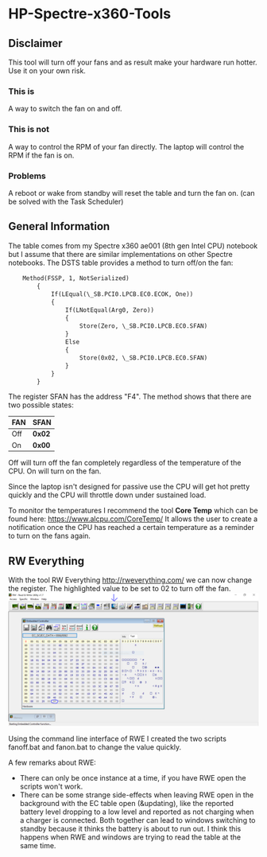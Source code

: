 # HP-Spectre-x360-Tools

## Disclaimer

This tool will turn off your fans and as result make your hardware run hotter. Use it on your own risk.

### This is 
A way to switch the fan on and off.

### This is not
A way to control the RPM of your fan directly. The laptop will control the RPM if the fan is on.

### Problems
A reboot or wake from standby will reset the table and turn the fan on. (can be solved with the Task Scheduler)

## General Information
The table comes from my Spectre x360 ae001 (8th gen Intel CPU) notebook but I assume that there are similar implementations on other Spectre notebooks.
The DSTS table provides a method to turn off/on the fan:

    	Method(FSSP, 1, NotSerialized)
			{
				If(LEqual(\_SB.PCI0.LPCB.EC0.ECOK, One))
				{
					If(LNotEqual(Arg0, Zero))
					{
						Store(Zero, \_SB.PCI0.LPCB.EC0.SFAN)
					}
					Else
					{
						Store(0x02, \_SB.PCI0.LPCB.EC0.SFAN)
					}
				}
			}
The register SFAN has the address "F4". The method shows that there are two possible states:

|FAN| SFAN |
|----|-----|
|Off| **0x02**|
|On| **0x00**|

Off will turn off the fan completely regardless of the temperature of the CPU.
On will turn on the fan. 

Since the laptop isn't designed for passive use the CPU will get hot pretty quickly and the CPU will throttle down under sustained load.

To monitor the temperatures I recommend the tool **Core Temp** which can be found here: https://www.alcpu.com/CoreTemp/
It allows the user to create a notification once the CPU has reached a certain temperature as a reminder to turn on the fans again.

## RW Everything
With the tool RW Everything http://rweverything.com/ we can now change the register. The highlighted value to be set to 02 to turn off the fan.
![RWE](https://raw.githubusercontent.com/maisi/HP-Spectre-x360-Tools/master/Screenshot.PNG)

Using the command line interface of RWE I created the two scripts fanoff.bat and fanon.bat to change the value quickly.

A few remarks about RWE:

 - There can only be once instance at a time, if you have RWE open the scripts won't work.
 - There can be some strange side-effects when leaving RWE open in the background with the EC table open (&updating), like the reported battery level dropping to a low level and reported as not charging when a charger is connected. Both together can lead to windows switching to standby because it thinks the battery is about to run out. I think this happens when RWE and windows are trying to read the table at the same time.
